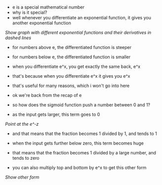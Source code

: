 <!-- TODO mathematical lesson on e -->

- e is a special mathematical number
- why is it special?
- well whenever you differentiate an exponential function, it gives you another exponential function

_Show graph with different exponential functions and their derivatives in dashed lines_

- for numbers above e, the differentiated function is steeper
- for numbers below e, the differentiated function is smaller
- when you differentiate e^x, you get exactly the same back, e^x

- that's because when you differentiate e^x it gives you e^x
- that's useful for many reasons, which i won't go into here

- ok we're back from the recap of e

- so how does the sigmoid function push a number between 0 and 1?

- as the input gets larger, this term goes to 0

_Point at the e^-z_

- and that means that the fraction becomes 1 divided by 1, and tends to 1
- when the input gets further below zero, this term becomes huge
- that means that the fraction becomes 1 divided by a large number, and tends to zero

- you can also multiply top and bottom by e^x to get this other form

_Show other form_
